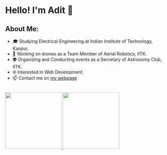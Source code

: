 # Hello! I'm Adit 👋

## About Me:
- 🎓&nbsp;Studying Electrical Engineering at Indian Institute of Technology, Kanpur.
- 🤖&nbsp;Working on drones as a Team Member of Aerial Robotics, IITK.
- 👽&nbsp;Organizing and Conducting events as a Secretary of Astronomy Club, IITK.
- 🌐&nbsp;Interested in Web Development.
- 📫&nbsp;Contact me on <a href="https://jadit19.github.io/Homepage/#contact">my webpage</a>

<br />
<a href="https://github.com/Jadit19">
  <img height="180em" src="https://github-readme-stats.vercel.app/api?username=Jadit19&show_icons=true" />
  <img height="180em" src="https://github-readme-stats.vercel.app/api/top-langs/?username=Jadit19&theme=buefy&layout=compact" />
</a>

<!-- ![Profile views](https://gpvc.arturio.dev/Jadit19) -->